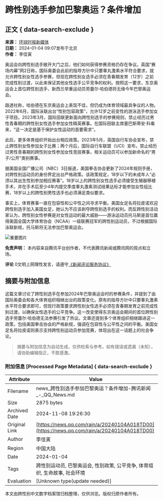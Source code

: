 # 跨性别选手参加巴黎奥运？条件增加

## 正文 { data-search-exclude }


**来源：** [环球时报新媒体](https://news.qq.com/omn/author/8QMc2Hpb6Y0avzje)  
**日期：** 2024-01-04 09:07发布于北京  
**作者：** 李佳寅

奥运会向跨性别选手敞开大门之后，他们如何获得参赛资格仍存在争议。英国“赛场内幕”网2日称，国际奥委会此前的指导方针中只要睾丸激素水平符合要求，就允许跨性别女性选手参赛，但现在跨性别女选手必须在青春期发育（12岁）之前完成性别过渡，以此来保证其他女性选手公平竞争的权利。按照这一要求，东京奥运会上首位跨性别选手、新西兰举重运动员劳蕾尔·哈伯德将无缘今年巴黎奥运会。

路透社称，哈伯德在东京奥运会上表现不佳，但仍成为体育领域最具争议的人物。2022年6月，国际泳联出台“性别包容政策”，允许12岁之前变性的游泳选手参加女子项目。2023年3月，国际田联更新面向跨性别选手的参赛规则，禁止经历过男性青春期的跨性别女性选手参加女性精英赛事。在国际田联主席塞巴斯蒂安·科看来，“这一决定是基于保护女性运动的首要需求”。

此后，更多体育组织开始出台相应政策。2023年5月，英国自行车协会宣布，禁止跨性别女性参加女子比赛；两个月后，国际自行车联盟（UCI）宣布，禁止经历过男性青春期的跨性别女性参加女性竞技赛事，相关运动员可以参加新命名的“男子/公开”类别赛事。

据美国全国广播公司（NBC）3日报道，美国拳击协会更新了2024年规则手册，对跨性别运动员的身份界定出台严格政策。该政策规定，18岁以下的未成年人“必须以其出生性别参加相应赛事”。18岁以上的跨性别女性选手必须接受生殖器移植手术，并在手术后至少4年内提交季度睾丸激素测试结果达标才能参加女性组比赛，18岁以上的跨性别男性选手也必须满足类似要求。

事实上，体育赛事一直在包容性和公平性之间寻求平衡。美国女足名将拉皮诺欢迎跨性别选手加入美国女足，她认为不应该剥夺跨性别选手的权利。而反跨性别活动家认为，跨性别女性参赛是对女性运动的最大威胁——游泳运动员托马斯是首位赢得美国全国大学体育协会（NCAA）一级联赛冠军的跨性别运动员，不过根据国际泳联新规，托马斯将无法参加巴黎奥运会。

![重要图片](https://inews.gtimg.com/newsapp_bt/0/1012205723968_6694/0)

**免责声明：** 本内容来自腾讯平台创作者，不代表腾讯新闻或腾讯网的观点和立场。

**评论** 0文明上网理性发言，请遵守[《新闻评论服务协议》](https://new.qq.com/static/coralinfo.htm)

## 摘要与附加信息

<!-- tcd_abstract -->
这篇文章讨论了跨性别选手在参加2024年巴黎奥运会时的参赛条件，并提到了由国际奥委会和各大体育组织相继出台的政策变化。原有的指导方针中只要睾丸激素水平符合要求即可，但现行政策要求跨性别女性选手必须在青春期发育之前完成性别过渡，以确保女性选手的公平竞争。这一改变使得东京奥运会期间的首位跨性别选手劳蕾尔·哈伯德无法参赛引发了热议。文章还提到多个体育组织相继跟进这一政策，包括美国拳击协会的严格新规，强调在包容性与公平性之间的平衡。美国女足名将拉皮诺则表示支持跨性别运动员参加竞赛，体现出在这一话题上的社会争论。
<!-- tcd_abstract_end -->

> 摘要与附加信息为自动生成，仅供检索与参考。如有错误或遗漏（未知），请协助编辑指正，不胜感激。

### 附加信息 [Processed Page Metadata] { data-search-exclude }

| Attribute       | Value                                  |
|-----------------|----------------------------------------|
| Filename        | news_跨性别选手参加巴黎奥运？条件增加-腾讯新闻_-_QQ_News.md                             |
| Size            | 2875 bytes                           |
| Archived Date   | 2024-11-08 19:26:30                             |
| Original Link   | [https://news.qq.com/rain/a/20240104A018TD00](https://news.qq.com/rain/a/20240104A018TD00)                       |
| Author          | 李佳寅                               |
| Region          | 中国大陆                               |
| Date            | 2024-01-04                                 |
| Tags            | 跨性别运动员, 巴黎奥运会, 性别政策, 公平竞争, 体育组织, 生命故事, 社会环境                                 |
| Evaluation            | [Unknown type(update needed)]                                 |
<!-- tcd_table_end -->

本文由跨性别中文数字档案馆归档整理，仅供浏览。版权归原作者所有。
